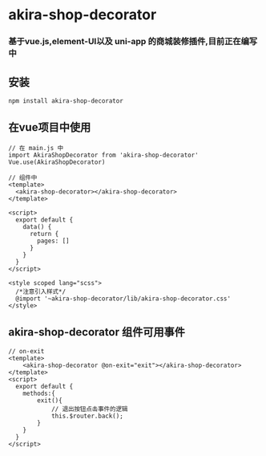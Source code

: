 # akira-shop-decorator 
### 基于vue.js,element-UI以及 uni-app 的商城装修插件,目前正在编写中

## 安装
```
npm install akira-shop-decorator
```
## 在vue项目中使用
```
// 在 main.js 中
import AkiraShopDecorator from 'akira-shop-decorator'
Vue.use(AkiraShopDecorator)

// 组件中
<template>
  <akira-shop-decorator></akira-shop-decorator>
</template>

<script>
  export default {
    data() {
      return {
        pages: []
      }
    }
  }
</script>

<style scoped lang="scss">
  /*注意引入样式*/
  @import '~akira-shop-decorator/lib/akira-shop-decorator.css'
</style>
```
## akira-shop-decorator 组件可用事件
```
// on-exit
<template>
    <akira-shop-decorator @on-exit="exit"></akira-shop-decorator>
</template>
<script>
  export default {
    methods:{
        exit(){
            // 退出按钮点击事件的逻辑
            this.$router.back();
        }
    }
  }
</script>
```
